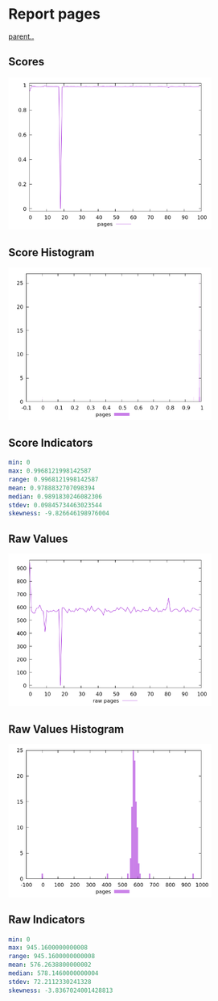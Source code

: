 # Report pages

[parent..](./..)  


## Scores

![score](./score.png)  

## Score Histogram

![hist](./hist.png)  

## Score Indicators

```yaml
min: 0
max: 0.9968121998142587
range: 0.9968121998142587
mean: 0.9788832707098394
median: 0.9891830246082306
stdev: 0.09845734463023544
skewness: -9.826646198976004

```

## Raw Values

![raw](./raw.png)  

## Raw Values Histogram

![raw hist](./raw_hist.png)  

## Raw Indicators

```yaml
min: 0
max: 945.1600000000008
range: 945.1600000000008
mean: 576.2638800000002
median: 578.1460000000004
stdev: 72.2112330241328
skewness: -3.8367024001428813

```

<style>
  img {
    max-width: 80%;
  }
</style>
      
